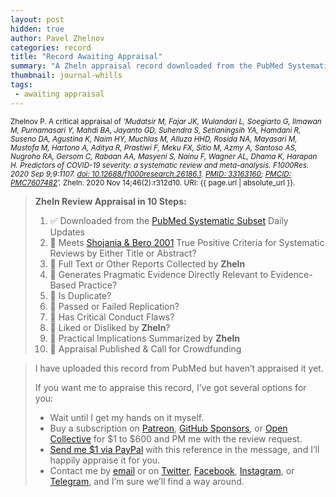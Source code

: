 ```yaml
---
layout: post
hidden: true
author: Pavel Zhelnov
categories: record
title: "Record Awaiting Appraisal"
summary: "A Zheln appraisal record downloaded from the PubMed Systematic Subset daily updates."
thumbnail: journal-whills
tags:
 - awaiting appraisal
---
```


<small id="citation">Zhelnov P. A critical appraisal of _‘Mudatsir M, Fajar JK, Wulandari L, Soegiarto G, Ilmawan M, Purnamasari Y, Mahdi BA, Jayanto GD, Suhendra S, Setianingsih YA, Hamdani R, Suseno DA, Agustina K, Naim HY, Muchlas M, Alluza HHD, Rosida NA, Mayasari M, Mustofa M, Hartono A, Aditya R, Prastiwi F, Meku FX, Sitio M, Azmy A, Santoso AS, Nugroho RA, Gersom C, Rabaan AA, Masyeni S, Nainu F, Wagner AL, Dhama K, Harapan H. Predictors of COVID-19 severity: a systematic review and meta-analysis. F1000Res. 2020 Sep 9;9:1107. [doi: 10.12688/f1000research.26186.1](https://doi.org/10.12688/f1000research.26186.1). [PMID: 33163160](https://pubmed.gov/33163160); [PMCID: PMC7607482](https://ncbi.nlm.nih.gov/pmc/PMC7607482)’._ Zheln. 2020 Nov 14;46(2):r312d10. URI: {{ page.url | absolute_url }}.</small>

> **Zheln Review Appraisal in 10 Steps:**
>
> 1. ✅ Downloaded from the [PubMed Systematic Subset](https://github.com/p1m-ortho/qs-global-ortho-search-queries/blob/global-sr-query/README.md) Daily Updates
> 2. 🔄 Meets [Shojania & Bero 2001](https://www.researchgate.net/publication/11820967_Taking_Advantage_of_the_Explosion_of_Systematic_Reviews_An_Efficient_MEDLINE_Search_Strategy) True Positive Criteria for Systematic Reviews by Either Title or Abstract?
> 3. 🔄 Full Text or Other Reports Collected by **Zheln**
> 4. 🔄 Generates Pragmatic Evidence Directly Relevant to Evidence-Based Practice?
> 5. 🔄 Is Duplicate?
> 6. 🔄 Passed or Failed Replication?
> 7. 🔄 Has Critical Conduct Flaws?
> 8. 🔄 Liked or Disliked by **Zheln**?
> 9. 🔄 Practical Implications Summarized by **Zheln**
> 10. 🔄 Appraisal Published & Call for Crowdfunding

> I have uploaded this record from PubMed but haven’t appraised it yet.
>
> If you want me to appraise this record, I’ve got several options for you:
> * Wait until I get my hands on it myself.
> * Buy a subscription on [Patreon](https://patreon.com/zheln), [GitHub Sponsors](https://github.com/sponsors/drzhelnov), or [Open Collective](https://opencollective.com/zheln) for $1 to $600 and PM me with the review request.
> * [Send me $1 via PayPal](https://paypal.me/pjelnov) with this reference in the message, and I’ll happily appraise it for you.
> * Contact me by [email](mailto:pavel@zheln.com) or on [Twitter](https://twitter.com/drzhelnov), [Facebook](https://facebook.com/drzhelnov), [Instagram](https://instagram.com/igzheln), or [Telegram](https://t.me/drzhelnov), and I’m sure we’ll find a way around.
